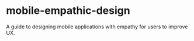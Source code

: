 # mobile-empathic-design
A guide to designing mobile applications with empathy for users to improve UX.
